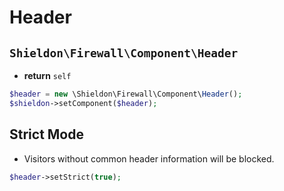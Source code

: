 # Header

## `Shieldon\Firewall\Component\Header`

- **return** `self`

```php
$header = new \Shieldon\Firewall\Component\Header();
$shieldon->setComponent($header);
```

## Strict Mode

- Visitors without common header information will be blocked.

```php
$header->setStrict(true);
```

